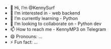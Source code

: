 - 👋 Hi, I’m @KennySurf
- 👀 I’m interested in - web backend
- 🌱 I’m currently learning - Python
- 💞️ I’m looking to collaborate on - Python dev
- 📫 How to reach me - KennyMP3 on Telegram
- 😄 Pronouns: ...
- ⚡ Fun fact: ...

<!---
KennySurf/KennySurf is a ✨ special ✨ repository because its `README.md` (this file) appears on your GitHub profile.
You can click the Preview link to take a look at your changes.
--->
